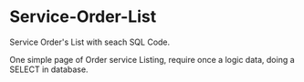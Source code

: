 # Service-Order-List
Service Order's List with seach SQL Code.

One simple page of Order service Listing, require once a logic data, doing a SELECT in database. 
